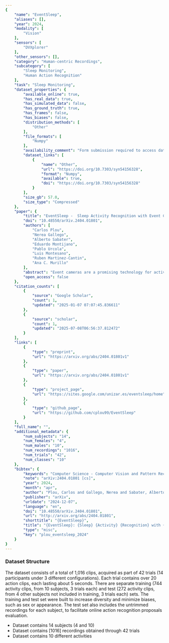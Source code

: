 ```yaml
---
{
    "name": "EventSleep",
    "aliases": [],
    "year": 2024,
    "modality": [
        "Vision"
    ],
    "sensors": [
        "DVXplorer"
    ],
    "other_sensors": [],
    "category": "Human-centric Recordings",
    "subcategory": [
        "Sleep Monitoring",
        "Human Action Recognition"
    ],
    "task": "Sleep Monitoring",
    "dataset_properties": {
        "available_online": true,
        "has_real_data": true,
        "has_simulated_data": false,
        "has_ground_truth": true,
        "has_frames": false,
        "has_biases": false,
        "distribution_methods": [
            "Other"
        ],
        "file_formats": [
            "Numpy"
        ],
        "availability_comment": "Form submission required to access dataset",
        "dataset_links": [
            {
                "name": "Other",
                "url": "https://doi.org/10.7303/syn54156328",
                "format": "Numpy",
                "available": true,
                "doi": "https://doi.org/10.7303/syn54156328"
            }
        ],
        "size_gb": 57.0,
        "size_type": "Compressed"
    },
    "paper": {
        "title": "EventSleep -  Sleep Activity Recognition with Event Cameras",
        "doi": "10.48550/arXiv.2404.01801",
        "authors": [
            "Carlos Plou",
            "Nerea Gallego",
            "Alberto Sabater",
            "Eduardo Montijano",
            "Pablo Urcola",
            "Luis Montesano",
            "Ruben Martinez-Cantin",
            "Ana C. Murillo"
        ],
        "abstract": "Event cameras are a promising technology for activity recognition in dark environments due to their unique properties. However, real event camera datasets under low-lighting conditions are still scarce, which also limits the number of approaches to solve these kind of problems, hindering the potential of this technology in many applications. We present EventSleep, a new dataset and methodology to address this gap and study the suitability of event cameras for a very relevant medical application: sleep monitoring for sleep disorders analysis. The dataset contains synchronized event and infrared recordings emulating common movements that happen during the sleep, resulting in a new challenging and unique dataset for activity recognition in dark environments. Our novel pipeline is able to achieve high accuracy under these challenging conditions and incorporates a Bayesian approach (Laplace ensembles) to increase the robustness in the predictions, which is fundamental for medical applications. Our work is the first application of Bayesian neural networks for event cameras, the first use of Laplace ensembles in a realistic problem, and also demonstrates for the first time the potential of event cameras in a new application domain: to enhance current sleep evaluation procedures. Our activity recognition results highlight the potential of event cameras under dark conditions, and its capacity and robustness for sleep activity recognition, and open problems as the adaptation of event data pre-processing techniques to dark environments.",
        "open_access": false
    },
    "citation_counts": [
        {
            "source": "Google Scholar",
            "count": 1,
            "updated": "2025-01-07 07:07:45.836611"
        },
        {
            "source": "scholar",
            "count": 1,
            "updated": "2025-07-08T06:56:37.812472"
        }
    ],
    "links": [
        {
            "type": "preprint",
            "url": "https://arxiv.org/abs/2404.01801v1"
        },
        {
            "type": "paper",
            "url": "https://arxiv.org/abs/2404.01801v1"
        },
        {
            "type": "project_page",
            "url": "https://sites.google.com/unizar.es/eventsleep/home"
        },
        {
            "type": "github_page",
            "url": "https://github.com/cplou99/EventSleep"
        }
    ],
    "full_name": "",
    "additional_metadata": {
        "num_subjects": "14",
        "num_females": "4",
        "num_males": "10",
        "num_recordings": "1016",
        "num_trials": "42",
        "num_classes": "10"
    },
    "bibtex": {
        "keywords": "Computer Science - Computer Vision and Pattern Recognition",
        "note": "arXiv:2404.01801 [cs]",
        "year": 2024,
        "month": "apr",
        "author": "Plou, Carlos and Gallego, Nerea and Sabater, Alberto and Montijano, Eduardo and Urcola, Pablo and Montesano, Luis and Martinez-Cantin, Ruben and Murillo, Ana C.",
        "publisher": "arXiv",
        "urldate": "2024-12-07",
        "language": "en",
        "doi": "10.48550/arXiv.2404.01801",
        "url": "http://arxiv.org/abs/2404.01801",
        "shorttitle": "{EventSleep}",
        "title": "{EventSleep}: {Sleep} {Activity} {Recognition} with {Event} {Cameras}",
        "type": "misc",
        "key": "plou_eventsleep_2024"
    }
}
---
```



### Dataset Structure 

The dataset consists of a total of 1,016 clips, acquired as part of 42 trials (14 participants under 3 different configurations). Each trial contains over 20 action clips, each lasting about 5 seconds. There are separate training (744 activity clips, from 10 subjects, 3 trials each) and test (272 activity clips, from 4 other subjects not included in training, 3 trials each) sets. The training and test set were built to increase diversity and minimize biases, such as sex or appearance. The test set also includes the untrimmed recordings for each subject, to facilitate online action recognition proposals evaluation.

- Dataset contains 14 subjects (4 and 10)
- Dataset contains [1016] recordings obtained through 42 trials
- Dataset contains 10 different activities